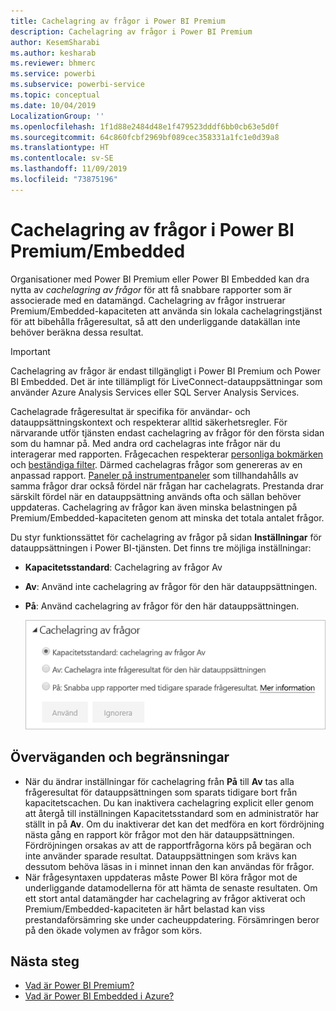 ```yaml
---
title: Cachelagring av frågor i Power BI Premium
description: Cachelagring av frågor i Power BI Premium
author: KesemSharabi
ms.author: kesharab
ms.reviewer: bhmerc
ms.service: powerbi
ms.subservice: powerbi-service
ms.topic: conceptual
ms.date: 10/04/2019
LocalizationGroup: ''
ms.openlocfilehash: 1f1d88e2484d48e1f479523dddf6bb0cb63e5d0f
ms.sourcegitcommit: 64c860fcbf2969bf089cec358331a1fc1e0d39a8
ms.translationtype: HT
ms.contentlocale: sv-SE
ms.lasthandoff: 11/09/2019
ms.locfileid: "73875196"
---
```

# <a name="query-caching-in-power-bi-premiumembedded"></a>Cachelagring av frågor i Power BI Premium/Embedded

Organisationer med Power BI Premium eller Power BI Embedded kan dra nytta av *cachelagring av frågor* för att få snabbare rapporter som är associerade med en datamängd. Cachelagring av frågor instruerar Premium/Embedded-kapaciteten att använda sin lokala cachelagringstjänst för att bibehålla frågeresultat, så att den underliggande datakällan inte behöver beräkna dessa resultat.

> [!IMPORTANT]
> Cachelagring av frågor är endast tillgängligt i Power BI Premium och Power BI Embedded. Det är inte tillämpligt för LiveConnect-datauppsättningar som använder Azure Analysis Services eller SQL Server Analysis Services.

Cachelagrade frågeresultat är specifika för användar- och datauppsättningskontext och respekterar alltid säkerhetsregler. För närvarande utför tjänsten endast cachelagring av frågor för den första sidan som du hamnar på. Med andra ord cachelagras inte frågor när du interagerar med rapporten. Frågecachen respekterar [personliga bokmärken](consumer/end-user-bookmarks.md#personal-bookmarks) och [beständiga filter](https://powerbi.microsoft.com/blog/announcing-persistent-filters-in-the-service/). Därmed cachelagras frågor som genereras av en anpassad rapport. [Paneler på instrumentpaneler](service-dashboard-tiles.md) som tillhandahålls av samma frågor drar också fördel när frågan har cachelagrats. Prestanda drar särskilt fördel när en datauppsättning används ofta och sällan behöver uppdateras. Cachelagring av frågor kan även minska belastningen på Premium/Embedded-kapaciteten genom att minska det totala antalet frågor.

Du styr funktionssättet för cachelagring av frågor på sidan **Inställningar** för datauppsättningen i Power BI-tjänsten. Det finns tre möjliga inställningar:

- **Kapacitetsstandard**: Cachelagring av frågor Av
- **Av**: Använd inte cachelagring av frågor för den här datauppsättningen.
- **På**: Använd cachelagring av frågor för den här datauppsättningen.

    ![Dialogrutan Cachelagring av frågor](media/power-bi-query-caching/power-bi-query-3-options.png)

## <a name="considerations-and-limitations"></a>Överväganden och begränsningar

- När du ändrar inställningar för cachelagring från **På** till **Av** tas alla frågeresultat för datauppsättningen som sparats tidigare bort från kapacitetscachen. Du kan inaktivera cachelagring explicit eller genom att återgå till inställningen Kapacitetsstandard som en administratör har ställt in på **Av**. Om du inaktiverar det kan det medföra en kort fördröjning nästa gång en rapport kör frågor mot den här datauppsättningen. Fördröjningen orsakas av att de rapportfrågorna körs på begäran och inte använder sparade resultat. Datauppsättningen som krävs kan dessutom behöva läsas in i minnet innan den kan användas för frågor.
- När frågesyntaxen uppdateras måste Power BI köra frågor mot de underliggande datamodellerna för att hämta de senaste resultaten. Om ett stort antal datamängder har cachelagring av frågor aktiverat och Premium/Embedded-kapaciteten är hårt belastad kan viss prestandaförsämring ske under cacheuppdatering. Försämringen beror på den ökade volymen av frågor som körs.

## <a name="next-steps"></a>Nästa steg

* [Vad är Power BI Premium?](service-premium-what-is.md)
* [Vad är Power BI Embedded i Azure?](developer/azure-pbie-what-is-power-bi-embedded.md)
